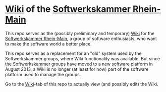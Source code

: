[Wiki](https://github.com/softwerkskammer/softwerkskammer-rhein-main-wiki/wiki) of the [Softwerkskammer Rhein-Main](http://www.softwerkskammer.org/groups/rheinmain)
===============================

This repo serves as the (possibly preliminary and temporary) [Wiki](https://github.com/softwerkskammer/softwerkskammer-rhein-main-wiki) for the [Softwerkskammer Rhein-Main](http://www.softwerkskammer.org/groups/rheinmain), a group of software enthusiasts, who want to make the software world a better place. 

This repo serves as a replacement for an "old" system used by the Softwerkskammer groups, where Wiki functionality was available. But since the Softwerkskammer groups have moved to a new software platform in August 2013, a Wiki is no longer  (at least for now) part of the software platform used to manage the groups.

Go to the [Wiki](https://github.com/softwerkskammer/softwerkskammer-rhein-main-wiki)-tab of this repo to actually view (and possibly edit) the Wiki.
